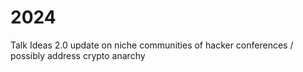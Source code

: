 # 2024
Talk Ideas 2.0 update on niche communities of hacker conferences / possibly address crypto anarchy
